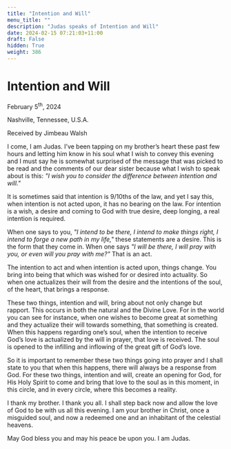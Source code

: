 ```yaml
---
title: "Intention and Will"
menu_title: ""
description: "Judas speaks of Intention and Will"
date: 2024-02-15 07:21:03+11:00
draft: False
hidden: True
weight: 386
---
```

# Intention and Will 

February 5<sup>th</sup>, 2024

Nashville, Tennessee, U.S.A.

Received by Jimbeau Walsh  

I come, I am Judas. I’ve been tapping on my brother’s heart these past few hours and letting him know in his soul what I wish to convey this evening and I must say he is somewhat surprised of the message that was picked to be read and the comments of our dear sister because what I wish to speak about is this: *"I wish you to consider the difference between intention and will."* 

It is sometimes said that intention is 9/10ths of the law, and yet I say this, when intention is not acted upon, it has no bearing on the law. For intention is a wish, a desire and coming to God with true desire, deep longing, a real intention is required. 

When one says to you, *"I intend to be there, I intend to make things right, I intend to forge a new path in my life,"* these statements are a desire. This is the form that they come in. When one says *"I will be there, I will pray with you, or even will you pray with me?"* That is an act. 

The intention to act and when intention is acted upon, things change. You bring into being that which was wished for or desired into actuality. So when one actualizes their will from the desire and the intentions of the soul, of the heart, that brings a response. 

These two things, intention and will, bring about not only change but rapport. This occurs in both the natural and the Divine Love. For in the world you can see for instance, when one wishes to become great at something and they actualize their will towards something, that something is created. When this happens regarding one’s soul, when the intention to receive God’s love is actualized by the will in prayer, that love is received. The soul is opened to the infilling and inflowing of the great gift of God’s love.      
   
So it is important to remember these two things going into prayer and I shall state to you that when this happens, there will always be a response from God. For these two things, intention and will, create an opening for God, for His Holy Spirit to come and bring that love to the soul as in this moment, in this circle, and in every circle, where this becomes a reality. 
    
I thank my brother. I thank you all. I shall step back now and allow the love of God to be with us all this evening. I am your brother in Christ, once a misguided soul, and now a redeemed one and an inhabitant of the celestial heavens.
     
May God bless you and may his peace be upon you. I am Judas.